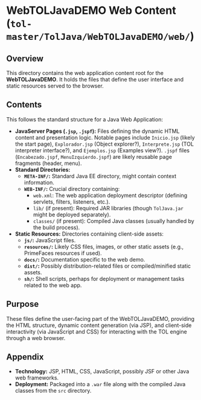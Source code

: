 # WebTOLJavaDEMO Web Content (`tol-master/TolJava/WebTOLJavaDEMO/web/`)

## Overview

This directory contains the web application content root for the **WebTOLJavaDEMO**. It holds the files that define the user interface and static resources served to the browser.

## Contents

This follows the standard structure for a Java Web Application:

- **JavaServer Pages (`.jsp`, `.jspf`):** Files defining the dynamic HTML content and presentation logic. Notable pages include `Inicio.jsp` (likely the start page), `Explorador.jsp` (Object explorer?), `Interprete.jsp` (TOL interpreter interface?), and `Ejemplos.jsp` (Examples view?). `.jspf` files (`Encabezado.jspf`, `MenuIzquierdo.jspf`) are likely reusable page fragments (header, menu).
- **Standard Directories:**
    - **`META-INF/`:** Standard Java EE directory, might contain context information.
    - **`WEB-INF/`:** Crucial directory containing:
        - `web.xml`: The web application deployment descriptor (defining servlets, filters, listeners, etc.).
        - `lib/` (if present): Required JAR libraries (though `TolJava.jar` might be deployed separately).
        - `classes/` (if present): Compiled Java classes (usually handled by the build process).
- **Static Resources:** Directories containing client-side assets:
    - **`js/`:** JavaScript files.
    - **`resources/`:** Likely CSS files, images, or other static assets (e.g., PrimeFaces resources if used).
    - **`docs/`:** Documentation specific to the web demo.
    - **`dist/`:** Possibly distribution-related files or compiled/minified static assets.
    - **`sh/`:** Shell scripts, perhaps for deployment or management tasks related to the web app.

## Purpose

These files define the user-facing part of the WebTOLJavaDEMO, providing the HTML structure, dynamic content generation (via JSP), and client-side interactivity (via JavaScript and CSS) for interacting with the TOL engine through a web browser.

## Appendix

- **Technology:** JSP, HTML, CSS, JavaScript, possibly JSF or other Java web frameworks.
- **Deployment:** Packaged into a `.war` file along with the compiled Java classes from the `src` directory. 